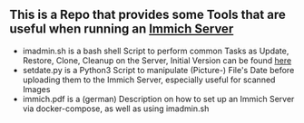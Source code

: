 ## This is a Repo that provides some Tools that are useful when running an [Immich Server](https://immich.app)

- imadmin.sh is a bash shell Script to perform common Tasks as Update, Restore, Clone, Cleanup on the Server, Initial Version can be found [here](https://gist.github.com/wernerjoss/7a69c20607162fb10ab97f975ab79edc)
- setdate.py is a Python3 Script to manipulate (Picture-) File's Date before uploading them to the Immich Server, especially useful for scanned Images
- immich.pdf is a (german) Description on how to set up an Immich Server via docker-compose, as well as using imadmin.sh